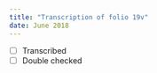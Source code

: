 ```yaml
---
title: "Transcription of folio 19v"
date: June 2018
---
```


- [ ] Transcribed
- [ ] Double checked

